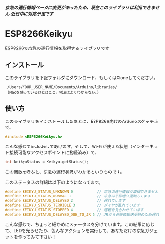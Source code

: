 ***京急の運行情報ページに変更があったため、現在このライブラリは利用できません***
***近日中に対応予定です***




# ESP8266Keikyu
ESP8266で京急の運行情報を取得するライブラリです


## インストール

このライブラリを下記フォルダにダウンロード、もしくはCloneしてください。

```
 /Users/YOUR_USER_NAME/Documents/Arduino/libraries/
 (Macを使っているひとはここ。Winはよくわからない。)
```


## 使い方

このライブラリをインストールしたあとに、ESP8266向けのArdunoスケッチ上で、


```c
#include <ESP8266Keikyu.h>
```

こんな感じでincludeしてあげます。そして、Wi-Fiが使える状態（インターネット接続可能なアクセスポイントに接続済み）で、


```c
int keikyuStatus = Keikyu.getStatus();
```


この関数を呼ぶと、京急の運行状況がわかるというものです。


このステータスの詳細は以下のようになってます。



```c
#define KEIKYU_STATUS_UNKNOWN 0           // 京急の運行情報が取得できません
#define KEIKYU_STATUS_NORMAL 1            // 京急は平常通り運転してます
#define KEIKYU_STATUS_DELAYED 2           // 遅れています
#define KEIKYU_STATUS_TERRIBLE 3          // ダイヤが乱れています
#define KEIKYU_STATUS_STOPPED 4           // 運転を見合わせています
#define KEIKYU_STATUS_DELAYED_DUE_TO_JR 5 // JRからの振替輸送受託のため遅れています
```


こんな感じで、ちょっと細かめにステータスを分けています。この結果に応じて、LEDを光らせたり、色んなアクションを実行して、あなただけの京急ガジェットを作ってみて下さい！
